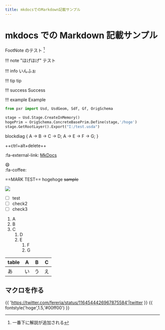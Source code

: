 ```yaml
---
title: mkdocsでのMarkdown記載サンプル
---
```


# mkdocs での Markdown 記載サンプル

FootNote のテスト [^1]

!!! note "ほげほげ"
    テスト

!!! info
    いんふぉ

!!! tip
    tip

!!! success
    Success

!!! example
    Example

```python
from pxr import Usd, UsdGeom, Sdf, Gf, OrigSchema

stage = Usd.Stage.CreateInMemory()
hogePrim = OrigSchema.ConcreteBasePrim.Define(stage,'/hoge')
stage.GetRootLayer().Export("I:/test.usda")
```

blockdiag {
A -> B -> C -> D;
A -> E -> F -> G;
}

++ctrl+alt+delete++

:fa-external-link: [MkDocs](http://www.mkdocs.org/)

:smile:  
:fa-coffee:

==MARK TEST== hogehoge
~~sample~~

![](https://gyazo.com/42ff00b4fe5ad7bc8e1742cdad3aaafc.png)

- [ ] test
- [ ] check2
- [ ] check3

1. A
2. B
3. C
   1. D
   2. E
      1. F
      2. G

| table | A   | B   | C   |
| ----- | --- | --- | --- |
| あ    | い  | う  | え  |

## マクロを作る

{{ 'https://twitter.com/fereria/status/1164544426967875584'|twitter }}
{{ fontstyle('hoge',1.5,'#00ff00') }}

[^1]: 一番下に解説が追加される
